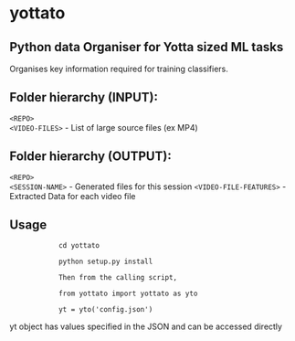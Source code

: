 # yottato

## Python data Organiser for Yotta sized ML tasks

Organises key information required for training classifiers.

## Folder hierarchy (INPUT):
`<REPO>` \
    `<VIDEO-FILES>`         - List of large source files (ex MP4)

## Folder hierarchy (OUTPUT):
`<REPO>` \
    `<SESSION-NAME>`        - Generated files for this session
    `<VIDEO-FILE-FEATURES>` - Extracted Data for each video file

## Usage
```
            cd yottato

            python setup.py install

            Then from the calling script,

            from yottato import yottato as yto

            yt = yto('config.json')
```
yt object has values specified in the JSON and can be accessed directly